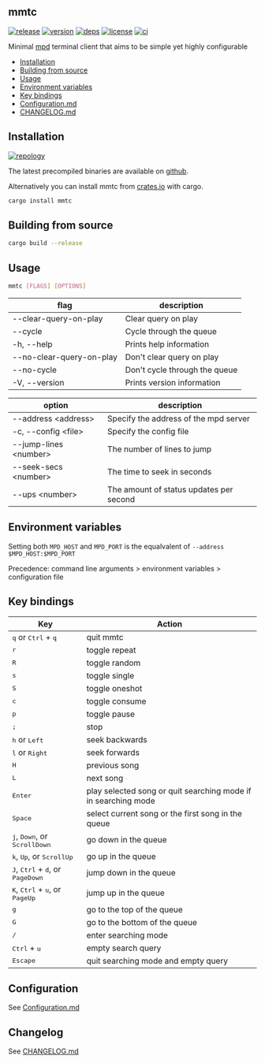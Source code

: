 ## mmtc

[![release](https://img.shields.io/github/v/release/figsoda/mmtc?logo=github&style=flat-square)](https://github.com/figsoda/mmtc/releases)
[![version](https://img.shields.io/crates/v/mmtc?logo=rust&style=flat-square)][crate]
[![deps](https://deps.rs/repo/github/figsoda/mmtc/status.svg?style=flat-square&compact=true)](https://deps.rs/repo/github/figsoda/mmtc)
[![license](https://img.shields.io/badge/license-MPL--2.0-blue?style=flat-square)](https://www.mozilla.org/en-US/MPL/2.0)
[![ci](https://img.shields.io/github/workflow/status/figsoda/mmtc/ci?label=ci&logo=github-actions&style=flat-square)](https://github.com/figsoda/mmtc/actions?query=workflow:ci)

Minimal [mpd](https://github.com/musicplayerdaemon/mpd) terminal client that aims to be simple yet highly configurable

- [Installation](#installation)
- [Building from source](#building-from-source)
- [Usage](#usage)
- [Environment variables](#environment-variables)
- [Key bindings](#key-bindings)
- [Configuration.md]
- [CHANGELOG.md]


## Installation

[![repology](https://repology.org/badge/vertical-allrepos/mmtc.svg)](https://repology.org/project/mmtc/versions)

The latest precompiled binaries are available on [github](https://github.com/figsoda/mmtc/releases/latest).

Alternatively you can install mmtc from [crates.io][crate] with cargo.

```sh
cargo install mmtc
```


## Building from source

```sh
cargo build --release
```


## Usage

```sh
mmtc [FLAGS] [OPTIONS]
```

flag | description
-|-
--clear-query-on-play | Clear query on play
--cycle | Cycle through the queue
-h, --help | Prints help information
--no-clear-query-on-play | Don't clear query on play
--no-cycle | Don't cycle through the queue
-V, --version | Prints version information

option | description
-|-
--address \<address> | Specify the address of the mpd server
-c, --config \<file> | Specify the config file
--jump-lines \<number> | The number of lines to jump
--seek-secs \<number> | The time to seek in seconds
--ups \<number> | The amount of status updates per second


## Environment variables

Setting both `MPD_HOST` and `MPD_PORT` is the equalvalent of `--address $MPD_HOST:$MPD_PORT`

Precedence: command line arguments > environment variables > configuration file


## Key bindings

Key | Action
-|-
<kbd>q</kbd> or <kbd>Ctrl</kbd> + <kbd>q</kbd> | quit mmtc
<kbd>r</kbd> | toggle repeat
<kbd>R</kbd> | toggle random
<kbd>s</kbd> | toggle single
<kbd>S</kbd> | toggle oneshot
<kbd>c</kbd> | toggle consume
<kbd>p</kbd> | toggle pause
<kbd>;</kbd> | stop
<kbd>h</kbd> or <kbd>Left</kbd> | seek backwards
<kbd>l</kbd> or <kbd>Right</kbd> | seek forwards
<kbd>H</kbd> | previous song
<kbd>L</kbd> | next song
<kbd>Enter</kbd> | play selected song or quit searching mode if in searching mode
<kbd>Space</kbd> | select current song or the first song in the queue
<kbd>j</kbd>, <kbd>Down</kbd>, or <kbd>ScrollDown</kbd> | go down in the queue
<kbd>k</kbd>, <kbd>Up</kbd>, or <kbd>ScrollUp</kbd> | go up in the queue
<kbd>J</kbd>, <kbd>Ctrl</kbd> + <kbd>d</kbd>, or <kbd>PageDown</kbd> | jump down in the queue
<kbd>K</kbd>, <kbd>Ctrl</kbd> + <kbd>u</kbd>, or <kbd>PageUp</kbd> | jump up in the queue
<kbd>g</kbd> | go to the top of the queue
<kbd>G</kbd> | go to the bottom of the queue
<kbd>/</kbd> | enter searching mode
<kbd>Ctrl</kbd> + <kbd>u</kbd> | empty search query
<kbd>Escape</kbd> | quit searching mode and empty query


## Configuration

See [Configuration.md]


## Changelog

See [CHANGELOG.md]


[CHANGELOG.md]: CHANGELOG.md
[Configuration.md]: Configuration.md
[crate]: https://crates.io/crates/mmtc
